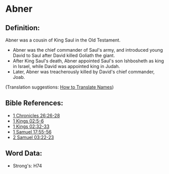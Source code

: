 # Abner #

## Definition: ##

Abner was a cousin of King Saul in the Old Testament.

* Abner was the chief commander of Saul's army, and introduced young David to Saul after David killed Goliath the giant.
* After King Saul's death, Abner appointed Saul's son Ishbosheth as king in Israel, while David was appointed king in Judah.
* Later, Abner was treacherously killed by David's chief commander, Joab.

(Translation suggestions: [How to Translate Names](rc://en/ta/man/translate/translate-names))

## Bible References: ##

* [1 Chronicles 26:26-28](rc://en/tn/help/1ch/26/26)
* [1 Kings 02:5-6](rc://en/tn/help/1ki/02/05)
* [1 Kings 02:32-33](rc://en/tn/help/1ki/02/32)
* [1 Samuel 17:55-56](rc://en/tn/help/1sa/17/55)
* [2 Samuel 03:22-23](rc://en/tn/help/2sa/03/22)

## Word Data: ##

* Strong's: H74
